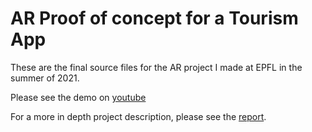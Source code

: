 # AR Proof of concept for a Tourism App

These are the final source files for the AR project I made at EPFL in the summer of 2021.

Please see the demo on [youtube](https://youtu.be/Qo12dEF-1TI])

For a more in depth project description, please see the [report](https://github.com/ohallstrom/arproject/blob/6401574d207e92654526d50c8049ea21e4bcf388/Projet%20AR%20-%20Oskar%20Hallstro%CC%88m.pdf).
